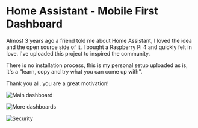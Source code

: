# Home Assistant - Mobile First Dashboard
Almost 3 years ago a friend told me about Home Assistant, I loved the idea and the open source side of it. I bought a Raspberry Pi 4 and quickly felt in love. I've uploaded this project to inspired the community.

There is no installation process, this is my personal setup uploaded as is, it's a "learn, copy and try what you can come up with".

Thank you all, you are a great motivation!

![Main dashboard](https://github.com/clooos/Home-Assistant-Mobile-First/blob/master/www/images/Home%20Assistant%20-%20UI%20V3%20-%20Main%20dashboard.png?raw=true)

![More dashboards](https://github.com/clooos/Home-Assistant-Mobile-First/blob/master/www/images/Home%20Assistant%20-%20UI%20V3%20-%20More%20dashboards.png?raw=true)

![Security](https://github.com/clooos/Home-Assistant-Mobile-First/blob/master/www/images/Home%20Assistant%20-%20UI%20V3%20-%20Security.png?raw=true)
